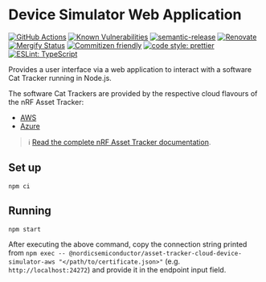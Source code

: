 # Device Simulator Web Application

[![GitHub Actions](https://github.com/NordicSemiconductor/asset-tracker-cloud-device-ui-js/workflows/Test%20and%20Release/badge.svg)](https://github.com/NordicSemiconductor/asset-tracker-cloud-device-ui-js/actions)
[![Known Vulnerabilities](https://snyk.io/test/github/NordicSemiconductor/asset-tracker-cloud-device-ui-js/badge.svg?targetFile=package.json)](https://snyk.io/test/github/NordicSemiconductor/asset-tracker-cloud-device-ui-js?targetFile=package.json)
[![semantic-release](https://img.shields.io/badge/%20%20%F0%9F%93%A6%F0%9F%9A%80-semantic--release-e10079.svg)](https://github.com/semantic-release/semantic-release)
[![Renovate](https://img.shields.io/badge/renovate-enabled-brightgreen.svg)](https://renovatebot.com)
[![Mergify Status](https://img.shields.io/endpoint.svg?url=https://gh.mergify.io/badges/NordicSemiconductor/asset-tracker-cloud-device-ui-js)](https://mergify.io)
[![Commitizen friendly](https://img.shields.io/badge/commitizen-friendly-brightgreen.svg)](http://commitizen.github.io/cz-cli/)
[![code style: prettier](https://img.shields.io/badge/code_style-prettier-ff69b4.svg)](https://github.com/prettier/prettier/)
[![ESLint: TypeScript](https://img.shields.io/badge/ESLint-TypeScript-blue.svg)](https://github.com/typescript-eslint/typescript-eslint)

Provides a user interface via a web application to interact with a software Cat
Tracker running in Node.js.

The software Cat Trackers are provided by the respective cloud flavours of the
nRF Asset Tracker:

- [AWS](https://github.com/NordicSemiconductor/asset-tracker-cloud-aws-js)
- [Azure](https://github.com/NordicSemiconductor/asset-tracker-cloud-azure-js)

> :information_source:
> [Read the complete nRF Asset Tracker documentation](https://nordicsemiconductor.github.io/asset-tracker-cloud-docs/).

## Set up

    npm ci

## Running

    npm start

After executing the above command, copy the connection string printed from
`npm exec -- @nordicsemiconductor/asset-tracker-cloud-device-simulator-aws "</path/to/certificate.json>"`
(e.g. `http://localhost:24272`) and provide it in the endpoint input field.
